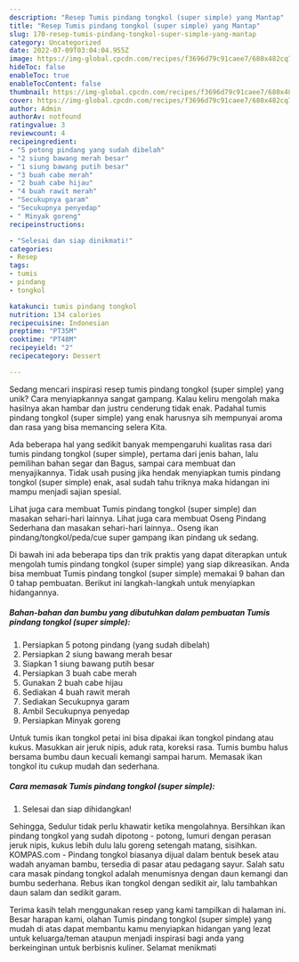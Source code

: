 ```yaml
---
description: "Resep Tumis pindang tongkol (super simple) yang Mantap"
title: "Resep Tumis pindang tongkol (super simple) yang Mantap"
slug: 170-resep-tumis-pindang-tongkol-super-simple-yang-mantap
category: Uncategorized
date: 2022-07-09T03:04:04.955Z
image: https://img-global.cpcdn.com/recipes/f3696d79c91caee7/680x482cq70/tumis-pindang-tongkol-super-simple-foto-resep-utama.jpg
hideToc: false
enableToc: true
enableTocContent: false
thumbnail: https://img-global.cpcdn.com/recipes/f3696d79c91caee7/680x482cq70/tumis-pindang-tongkol-super-simple-foto-resep-utama.jpg
cover: https://img-global.cpcdn.com/recipes/f3696d79c91caee7/680x482cq70/tumis-pindang-tongkol-super-simple-foto-resep-utama.jpg
author: Admin
authorAv: notfound
ratingvalue: 3
reviewcount: 4
recipeingredient:
- "5 potong pindang yang sudah dibelah"
- "2 siung bawang merah besar"
- "1 siung bawang putih besar"
- "3 buah cabe merah"
- "2 buah cabe hijau"
- "4 buah rawit merah"
- "Secukupnya garam"
- "Secukupnya penyedap"
- " Minyak goreng"
recipeinstructions:

- "Selesai dan siap dinikmati!"
categories:
- Resep
tags:
- tumis
- pindang
- tongkol

katakunci: tumis pindang tongkol 
nutrition: 134 calories
recipecuisine: Indonesian
preptime: "PT35M"
cooktime: "PT48M"
recipeyield: "2"
recipecategory: Dessert

---
```





Sedang mencari inspirasi resep tumis pindang tongkol (super simple) yang unik? Cara menyiapkannya sangat gampang. Kalau keliru mengolah maka hasilnya akan hambar dan justru cenderung tidak enak. Padahal tumis pindang tongkol (super simple) yang enak harusnya sih mempunyai aroma dan rasa yang bisa memancing selera Kita.





Ada beberapa hal yang sedikit banyak mempengaruhi kualitas rasa dari tumis pindang tongkol (super simple), pertama dari jenis bahan, lalu pemilihan bahan segar dan Bagus, sampai cara membuat dan menyajikannya. Tidak usah pusing jika hendak menyiapkan tumis pindang tongkol (super simple) enak,      asal sudah tahu triknya maka hidangan ini mampu menjadi sajian spesial.














Lihat juga cara membuat Tumis pindang tongkol (super simple) dan masakan sehari-hari lainnya. Lihat juga cara membuat Oseng Pindang Sederhana dan masakan sehari-hari lainnya.. Oseng ikan pindang/tongkol/peda/cue super gampang ikan pindang uk sedang.






Di bawah ini ada beberapa tips dan trik praktis yang dapat diterapkan untuk mengolah tumis pindang tongkol (super simple) yang siap dikreasikan. Anda bisa membuat Tumis pindang tongkol (super simple) memakai 9 bahan dan 0 tahap pembuatan. Berikut ini langkah-langkah untuk menyiapkan hidangannya.

<!--inarticleads1-->

##### Bahan-bahan dan bumbu yang dibutuhkan dalam pembuatan Tumis pindang tongkol (super simple):

1. Persiapkan 5 potong pindang (yang sudah dibelah)
1. Persiapkan 2 siung bawang merah besar
1. Siapkan 1 siung bawang putih besar
1. Persiapkan 3 buah cabe merah
1. Gunakan 2 buah cabe hijau
1. Sediakan 4 buah rawit merah
1. Sediakan Secukupnya garam
1. Ambil Secukupnya penyedap
1. Persiapkan  Minyak goreng


Untuk tumis ikan tongkol petai ini bisa dipakai ikan tongkol pindang atau kukus. Masukkan air jeruk nipis, aduk rata, koreksi rasa. Tumis bumbu halus bersama bumbu daun kecuali kemangi sampai harum. Memasak ikan tongkol itu cukup mudah dan sederhana. 

<!--inarticleads2-->

##### Cara memasak Tumis pindang tongkol (super simple):


1. Selesai dan siap dihidangkan!

Sehingga, Sedulur tidak perlu khawatir ketika mengolahnya. Bersihkan ikan pindang tongkol yang sudah dipotong - potong, lumuri dengan perasan jeruk nipis, kukus lebih dulu lalu goreng setengah matang, sisihkan. KOMPAS.com - Pindang tongkol biasanya dijual dalam bentuk besek atau wadah anyaman bambu, tersedia di pasar atau pedagang sayur. Salah satu cara masak pindang tongkol adalah menumisnya dengan daun kemangi dan bumbu sederhana. Rebus ikan tongkol dengan sedikit air, lalu tambahkan daun salam dan sedikit garam. 

Terima kasih telah menggunakan resep yang kami tampilkan di halaman ini. Besar harapan kami, olahan Tumis pindang tongkol (super simple) yang mudah di atas dapat membantu kamu menyiapkan hidangan yang lezat untuk keluarga/teman ataupun menjadi inspirasi bagi anda yang berkeinginan untuk berbisnis kuliner. Selamat menikmati
